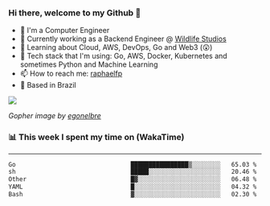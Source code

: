 ### Hi there, welcome to my Github 👋

- 📖 I'm a Computer Engineer
- 🔭 Currently working as a Backend Engineer @ [Wildlife Studios](https://wildlifestudios.com/)
- 🌱 Learning about Cloud, AWS, DevOps, Go and Web3 (😲)
- 🚀 Tech stack that I'm using: Go, AWS, Docker, Kubernetes and sometimes Python and Machine Learning
- 📫 How to reach me: [raphaelfp](https://linkedin.com/in/raphaelfp)
- 🏡 Based in Brazil

![](https://github.com/raphaelfp/gophers/blob/master/.thumb/animation/morning-coffee-3x.gif)

*Gopher image by [egonelbre](https://github.com/egonelbre/)*

### 📊 This week I spent my time on (WakaTime)

---

<!--START_SECTION:waka-->

```txt
Go                                ████████████████▒░░░░░░░░   65.03 %
sh                                █████░░░░░░░░░░░░░░░░░░░░   20.46 %
Other                             █▓░░░░░░░░░░░░░░░░░░░░░░░   06.48 %
YAML                              █░░░░░░░░░░░░░░░░░░░░░░░░   04.32 %
Bash                              ▓░░░░░░░░░░░░░░░░░░░░░░░░   02.30 %
```

<!--END_SECTION:waka-->
